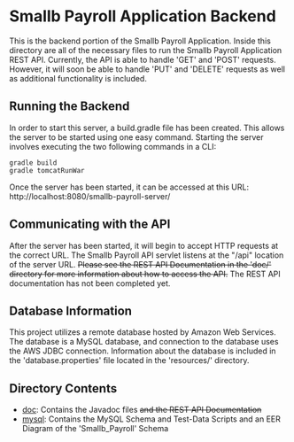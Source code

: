 # Smallb Payroll Application Backend

This is the backend portion of the Smallb Payroll Application. Inside this directory are all of the necessary files to run the Smallb Payroll Application REST API. Currently, the API is able to handle 'GET' and 'POST' requests. However, it will soon be able to handle 'PUT' and 'DELETE' requests as well as additional functionality is included.

## Running the Backend

In order to start this server, a build.gradle file has been created. This allows the server to be started using one easy command. Starting the server involves executing the two following commands in a CLI:

```
gradle build
gradle tomcatRunWar
```

Once the server has been started, it can be accessed at this URL: http://localhost:8080/smallb-payroll-server/

## Communicating with the API

After the server has been started, it will begin to accept HTTP requests at the correct URL. The Smallb Payroll API servlet listens at the "/api" location of the server URL. ~~Please see the REST API Documentation in the 'doc/' directory for more information about how to access the API.~~ The REST API documentation has not been completed yet.

## Database Information

This project utilizes a remote database hosted by Amazon Web Services. The database is a MySQL database, and connection to the database uses the AWS JDBC connection. Information about the database is included in the 'database.properties' file located in the 'resources/' directory.

## Directory Contents

-   [doc](https://github.com/nswalke4/PersonalProjects/tree/main/Smallb-Payroll-Application/smallb-payroll-server/doc): Contains the Javadoc files ~~and the REST API Documentation~~
-   [mysql](https://github.com/nswalke4/PersonalProjects/tree/main/Smallb-Payroll-Application/smallb-payroll-server/mysql): Contains the MySQL Schema and Test-Data Scripts and an EER Diagram of the 'Smallb_Payroll' Schema
